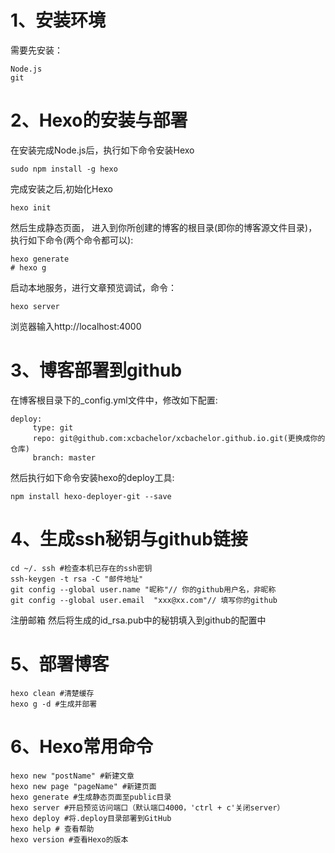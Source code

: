 # 1、安装环境
需要先安装：
```
Node.js
git
```
# 2、Hexo的安装与部署
在安装完成Node.js后，执行如下命令安装Hexo
```
sudo npm install -g hexo
```
完成安装之后,初始化Hexo
```
hexo init
```
然后生成静态页面，
进入到你所创建的博客的根目录(即你的博客源文件目录)，执行如下命令(两个命令都可以):

```
hexo generate
# hexo g
```
启动本地服务，进行文章预览调试，命令：

```
hexo server
```
浏览器输入http://localhost:4000

# 3、博客部署到github
在博客根目录下的_config.yml文件中，修改如下配置:
```
deploy:
     type: git
     repo: git@github.com:xcbachelor/xcbachelor.github.io.git(更换成你的仓库)
     branch: master
```
然后执行如下命令安装hexo的deploy工具:
```
npm install hexo-deployer-git --save
```
# 4、生成ssh秘钥与github链接
```
cd ~/. ssh #检查本机已存在的ssh密钥
ssh-keygen -t rsa -C "邮件地址"
git config --global user.name "昵称"// 你的github用户名，非昵称
git config --global user.email  "xxx@xx.com"// 填写你的github
```
注册邮箱
然后将生成的id_rsa.pub中的秘钥填入到github的配置中

# 5、部署博客
```
hexo clean #清楚缓存
hexo g -d #生成并部署
```
# 6、Hexo常用命令
```
hexo new "postName" #新建文章
hexo new page "pageName" #新建页面
hexo generate #生成静态页面至public目录
hexo server #开启预览访问端口（默认端口4000，'ctrl + c'关闭server）
hexo deploy #将.deploy目录部署到GitHub
hexo help # 查看帮助
hexo version #查看Hexo的版本
```
